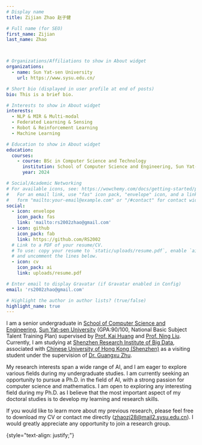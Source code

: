 ```yaml
---
# Display name
title: Zijian Zhao 赵子健

# Full name (for SEO)
first_name: Zijian
last_name: Zhao



# Organizations/Affiliations to show in About widget
organizations:
  - name: Sun Yat-sen University
    url: https://www.sysu.edu.cn/

# Short bio (displayed in user profile at end of posts)
bio: This is a brief bio.

# Interests to show in About widget
interests:
  - NLP & MIR & Multi-modal
  - Federated Learning & Sensing
  - Robot & Reinforcement Learning
  - Machine Learning

# Education to show in About widget
education:
  courses:
    - course: BSc in Computer Science and Technology
      institution: School of Computer Science and Engineering, Sun Yat-sen University
      year: 2024

# Social/Academic Networking
# For available icons, see: https://wowchemy.com/docs/getting-started/page-builder/#icons
#   For an email link, use "fas" icon pack, "envelope" icon, and a link in the
#   form "mailto:your-email@example.com" or "/#contact" for contact widget.
social:
  - icon: envelope
    icon_pack: fas
    link: 'mailto:rs2002zhao@gmail.com'
  - icon: github
    icon_pack: fab
    link: https://github.com/RS2002
  # Link to a PDF of your resume/CV.
  # To use: copy your resume to `static/uploads/resume.pdf`, enable `ai` icons in `params.yaml`,
  # and uncomment the lines below.
  - icon: cv
    icon_pack: ai
    link: uploads/resume.pdf

# Enter email to display Gravatar (if Gravatar enabled in Config)
email: 'rs2002zhao@gmail.com'

# Highlight the author in author lists? (true/false)
highlight_name: true
---
```


I am a senior undergraduate in [School of Computer Science and Engineering](https://cse.sysu.edu.cn/), [Sun Yat-sen University](https://www.sysu.edu.cn/) (GPA:90/100, National Basic Subject Talent Training Plan) supervised by [Prof. Kai Huang](https://cse.sysu.edu.cn/content/2466) and [Prof. Ning Liu](https://cse.sysu.edu.cn/node/2495). Currently, I am studying at [Shenzhen Research Institute of Big Data](http://www.sribd.cn/), associated with [Chinese University of Hong Kong (Shenzhen)](https://www.cuhk.edu.cn/zh-hans) as a visiting student under the supervision of [Dr. Guangxu Zhu](https://sites.google.com/view/guangxuzhu).

My research interests span a wide range of AI, and I am eager to explore various fields during my undergraduate studies. I am currently seeking an opportunity to pursue a Ph.D. in the field of AI, with a strong passion for computer science and mathematics. I am open to exploring any interesting field during my Ph.D. as I believe that the most important aspect of my doctoral studies is to develop my learning and research skills.

If you would like to learn more about my previous research, please feel free to download my CV or contact me directly (zhaozj28@mail2.sysu.edu.cn). I would greatly appreciate any opportunity to join a research group.

{style="text-align: justify;"}
